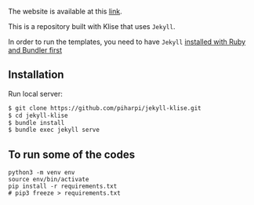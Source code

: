 The website is available at this [link](https://chophilip21.github.io/). 

This is a repository built with Klise that uses `Jekyll`. 

In order to run the templates, you need to have `Jekyll` [installed with Ruby and Bundler first](https://jekyllrb.com/)

## Installation

Run local server:

```bash
$ git clone https://github.com/piharpi/jekyll-klise.git
$ cd jekyll-klise
$ bundle install
$ bundle exec jekyll serve
```

## To run some of the codes 

```
python3 -m venv env
source env/bin/activate
pip install -r requirements.txt 
# pip3 freeze > requirements.txt
```